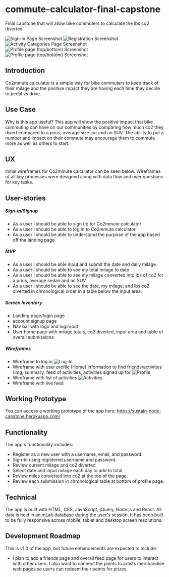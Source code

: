# commute-calculator-final-capstone
Final capstone that will allow bike commuters to calculate the lbs co2 diverted

![Sign-in Page Screenshot](https://github.com/LeahBorns/sustain-node-capstone/blob/master/github-images/sustain-screen-shots/sustain-sign-in-page.png)
![Registration Screenshot](https://github.com/LeahBorns/sustain-node-capstone/blob/master/github-images/sustain-screen-shots/sustain-registration-page.png)
![Activity Categories Page Screenshot](https://github.com/LeahBorns/sustain-node-capstone/blob/master/github-images/sustain-screen-shots/sustain-categories-page.png)
![Profile page (top/bottom) Screenshot](https://github.com/LeahBorns/sustain-node-capstone/blob/master/github-images/sustain-screen-shots/sustain-profile-page-top.png)
![Profile page (top/bottom) Screenshot](https://github.com/LeahBorns/sustain-node-capstone/blob/master/github-images/sustain-screen-shots/sustain-profile-page-bottom.png)

## Introduction
Co2mmute calculator is a simple way for bike commuters to keep track of their milage and the positive impact they are having each time they decide to pedal vs drive.


## Use Case
Why is this app useful? This app will show the positive impact that bike commuting can have on our communities by comparing how much co2 they divert compared to a prius, average size car and an SUV. The ability to put a number and impact on their commute may encourage them to commute more as well as others to start.

## UX

Initial wireframes for Co2mmute calculator can be seen below. Wireframes of all key processes were designed along with data flow and user questions for key tasks.


## User-stories

##### Sign-in/Signup
* As a user I should be able to sign up for Co2mmute calculator
* As a user I should be able to log in to Co2mmute calculator
* As a user I should be able to understand the purpose of the app based off the landing page

##### MVP
* As a user I should be able input and submit the date and daily milage.
* As a user I should be able to see my total milage to date
* As a user I should be able to see my milage converted into lbs of co2 for a prius, average sedan and an SUV.
* As a user I should be able to see the date, my milage, and lbs co2 diverted in chronological order in a table below the input area.

##### Screen Inventory
* Landing page/login page
* account signup page
* Nav bar with logo and login/out
* User home page with milage totals, co2 diverted, input area and table of overall submissions

##### Wireframes

* Wireframe to log in
![Log-In](https://github.com/LeahBorns/sustain-node-capstone/blob/master/github-images/sustain-wireframe/sustain-node-capstone-wireframe-login.jpg)
* Wireframe with user profile (Home) information to find friends/activities (img, summary, feed of activities, activities signed up for
![Profile](https://github.com/LeahBorns/sustain-node-capstone/blob/master/github-images/sustain-wireframe/sustain-node-capstone-wireframe_profile.jpg)
* Wireframe with list of activities
![Activities](https://github.com/LeahBorns/sustain-node-capstone/blob/master/github-images/sustain-wireframe/sustain-node-capstone-wireframe_activities.jpg)
* Wireframe with live feed


## Working Prototype

You can access a working prototype of the app here: https://sustain-node-capstone.herokuapp.com/

## Functionality
The app's functionality includes:

* Register as a new user with a username, email, and password.
* Sign-in using registered username and password.
* Review current milage and co2 diverted
* Select date and input milage each day to add to total.
* Review miles converted into co2 at the top of the page.
* Review each submission in chronological table at bottom of profile page.


## Technical

The app is built with HTML, CSS, JavaScript, jQuery, Node.js and React. All data is held in an mLab database during the user's session. It has been built to be fully responsive across mobile, tablet and desktop screen resolutions.

## Development Roadmap

This is v1.0 of the app, but future enhancements are expected to include:

* I plan to add a friends page and overall feed page for users to interact with other users. I also want to connect the points to artists merchandise web pages so users can redeem their points for prizes.
